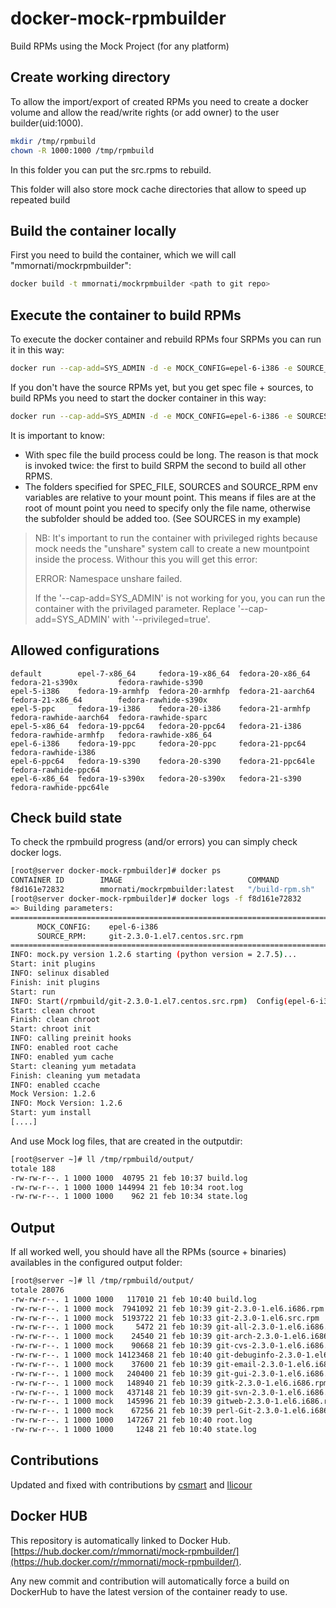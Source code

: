 # docker-mock-rpmbuilder
Build RPMs using the Mock Project (for any platform)

## Create working directory

To allow the import/export of created RPMs you need to create a docker volume and allow the read/write rights (or add owner) to the user builder(uid:1000).

```bash
mkdir /tmp/rpmbuild
chown -R 1000:1000 /tmp/rpmbuild
```
In this folder you can put the src.rpms to rebuild.

This folder will also store mock cache directories that allow to speed up repeated build

 ## Build the container locally
 
 First you need to build the container, which we will call "mmornati/mockrpmbuilder":
 
 ```bash
 docker build -t mmornati/mockrpmbuilder <path to git repo>
 ```

## Execute the container to build RPMs

To execute the docker container and rebuild RPMs four SRPMs you can run it in this way:

```bash
docker run --cap-add=SYS_ADMIN -d -e MOCK_CONFIG=epel-6-i386 -e SOURCE_RPM=git-2.3.0-1.el7.centos.src.rpm -v /tmp/rpmbuild:/rpmbuild mmornati/mockrpmbuilder
```

If you don't have the source RPMs yet, but you get spec file + sources, to build RPMs you need to start the docker container in this way:

```bash
docker run --cap-add=SYS_ADMIN -d -e MOCK_CONFIG=epel-6-i386 -e SOURCES=SOURCES/git-2.3.0.tar.gz -e SPEC_FILE=SPECS/git.spec -v /tmp/rpmbuild:/rpmbuild mmornati/mockrpmbuilder
```

It is important to know:
  
 * With spec file the build process could be long. The reason is that mock is invoked twice: the first to build SRPM the second to build all other RPMS.
 * The folders specified for SPEC_FILE, SOURCES and SOURCE_RPM env variables are relative to your mount point. This means if files are at the root of mount point you need to specify only the file name, otherwise the subfolder should be added too. (See SOURCES in my example)



> NB: It's important to run the container with privileged rights because mock needs the "unshare" system call to create a
> new mountpoint inside the process.
> Withour this you will get this error:
>
>  ERROR: Namespace unshare failed.
>
> If the '--cap-add=SYS_ADMIN' is not working for you, you can run the container with the privilaged parameter.
> Replace '--cap-add=SYS_ADMIN' with '--privileged=true'.

## Allowed configurations

```
default        epel-7-x86_64     fedora-19-x86_64  fedora-20-x86_64   fedora-21-s390x         fedora-rawhide-s390
epel-5-i386    fedora-19-armhfp  fedora-20-armhfp  fedora-21-aarch64  fedora-21-x86_64        fedora-rawhide-s390x
epel-5-ppc     fedora-19-i386    fedora-20-i386    fedora-21-armhfp   fedora-rawhide-aarch64  fedora-rawhide-sparc
epel-5-x86_64  fedora-19-ppc64   fedora-20-ppc64   fedora-21-i386     fedora-rawhide-armhfp   fedora-rawhide-x86_64
epel-6-i386    fedora-19-ppc     fedora-20-ppc     fedora-21-ppc64    fedora-rawhide-i386     
epel-6-ppc64   fedora-19-s390    fedora-20-s390    fedora-21-ppc64le  fedora-rawhide-ppc64    
epel-6-x86_64  fedora-19-s390x   fedora-20-s390x   fedora-21-s390     fedora-rawhide-ppc64le
```

## Check build state

To check the rpmbuild progress (and/or errors) you can simply check docker logs.

```bash
[root@server docker-mock-rpmbuilder]# docker ps
CONTAINER ID        IMAGE                            COMMAND             CREATED             STATUS              PORTS               NAMES
f8d161e72832        mmornati/mockrpmbuilder:latest   "/build-rpm.sh"     2 seconds ago       Up 1 seconds                            modest_bardeen
[root@server docker-mock-rpmbuilder]# docker logs -f f8d161e72832
=> Building parameters:
========================================================================
      MOCK_CONFIG:    epel-6-i386
      SOURCE_RPM:     git-2.3.0-1.el7.centos.src.rpm
========================================================================
INFO: mock.py version 1.2.6 starting (python version = 2.7.5)...
Start: init plugins
INFO: selinux disabled
Finish: init plugins
Start: run
INFO: Start(/rpmbuild/git-2.3.0-1.el7.centos.src.rpm)  Config(epel-6-i386)
Start: clean chroot
Finish: clean chroot
Start: chroot init
INFO: calling preinit hooks
INFO: enabled root cache
INFO: enabled yum cache
Start: cleaning yum metadata
Finish: cleaning yum metadata
INFO: enabled ccache
Mock Version: 1.2.6
INFO: Mock Version: 1.2.6
Start: yum install
[....]
```

And use Mock log files, that are created in the outputdir:

```bash
[root@server ~]# ll /tmp/rpmbuild/output/
totale 188
-rw-rw-r--. 1 1000 1000  40795 21 feb 10:37 build.log
-rw-rw-r--. 1 1000 1000 144994 21 feb 10:34 root.log
-rw-rw-r--. 1 1000 1000    962 21 feb 10:34 state.log
```

## Output

If all worked well, you should have all the RPMs (source + binaries) availables in the configured output folder:

```bash
[root@server ~]# ll /tmp/rpmbuild/output/
totale 28076
-rw-rw-r--. 1 1000 1000   117010 21 feb 10:40 build.log
-rw-rw-r--. 1 1000 mock  7941092 21 feb 10:39 git-2.3.0-1.el6.i686.rpm
-rw-rw-r--. 1 1000 mock  5193722 21 feb 10:33 git-2.3.0-1.el6.src.rpm
-rw-rw-r--. 1 1000 mock     5472 21 feb 10:39 git-all-2.3.0-1.el6.i686.rpm
-rw-rw-r--. 1 1000 mock    24540 21 feb 10:39 git-arch-2.3.0-1.el6.i686.rpm
-rw-rw-r--. 1 1000 mock    90668 21 feb 10:39 git-cvs-2.3.0-1.el6.i686.rpm
-rw-rw-r--. 1 1000 mock 14123468 21 feb 10:40 git-debuginfo-2.3.0-1.el6.i686.rpm
-rw-rw-r--. 1 1000 mock    37600 21 feb 10:39 git-email-2.3.0-1.el6.i686.rpm
-rw-rw-r--. 1 1000 mock   240400 21 feb 10:39 git-gui-2.3.0-1.el6.i686.rpm
-rw-rw-r--. 1 1000 mock   148940 21 feb 10:39 gitk-2.3.0-1.el6.i686.rpm
-rw-rw-r--. 1 1000 mock   437148 21 feb 10:39 git-svn-2.3.0-1.el6.i686.rpm
-rw-rw-r--. 1 1000 mock   145996 21 feb 10:39 gitweb-2.3.0-1.el6.i686.rpm
-rw-rw-r--. 1 1000 mock    67256 21 feb 10:39 perl-Git-2.3.0-1.el6.i686.rpm
-rw-rw-r--. 1 1000 1000   147267 21 feb 10:40 root.log
-rw-rw-r--. 1 1000 1000     1248 21 feb 10:40 state.log
```

## Contributions
Updated and fixed with contributions by [csmart](https://github.com/csmart/docker-mock-rpmbuilder/commit/c3f47343efd4484131af5fd254f3e51cb7414a78) and [llicour](https://github.com/llicour/docker-mock-rpmbuilder/commit/6a5b169860b3b42f10a7c7771d1342dd7c78359b)

## Docker HUB
This repository is automatically linked to Docker Hub. [https://hub.docker.com/r/mmornati/mock-rpmbuilder/](https://hub.docker.com/r/mmornati/mock-rpmbuilder/).

Any new commit and contribution will automatically force a build on DockerHub to have the latest version of the container ready to use.

